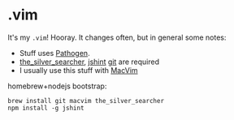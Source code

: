 # .vim

It's my `.vim`! Hooray. It changes often, but in general some notes:

* Stuff uses [Pathogen](https://github.com/tpope/vim-pathogen).
* [the_silver_searcher](https://github.com/ggreer/the_silver_searcher), [jshint](http://www.jshint.com/)
  [git](http://git-scm.com/) are required
* I usually use this stuff with [MacVim](http://code.google.com/p/macvim/)

homebrew+nodejs bootstrap:

    brew install git macvim the_silver_searcher
    npm install -g jshint
